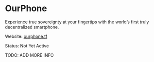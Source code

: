 # OurPhone

Experience true sovereignty at your fingertips with the world’s first truly decentralized smartphone.

Website: [ourphone.tf](https://ourphone.ourworld.tf)

Status: Not Yet Active

TODO: ADD MORE INFO